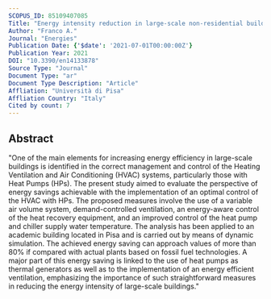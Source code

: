 ```yaml
---
SCOPUS_ID: 85109407085
Title: "Energy intensity reduction in large-scale non-residential buildings by dynamic control of hvac with heat pumps"
Author: "Franco A."
Journal: "Energies"
Publication Date: {'$date': '2021-07-01T00:00:00Z'}
Publication Year: 2021
DOI: "10.3390/en14133878"
Source Type: "Journal"
Document Type: "ar"
Document Type Description: "Article"
Affliation: "Università di Pisa"
Affliation Country: "Italy"
Cited by count: 7
---
```


## Abstract
"One of the main elements for increasing energy efficiency in large-scale buildings is identified in the correct management and control of the Heating Ventilation and Air Conditioning (HVAC) systems, particularly those with Heat Pumps (HPs). The present study aimed to evaluate the perspective of energy savings achievable with the implementation of an optimal control of the HVAC with HPs. The proposed measures involve the use of a variable air volume system, demand-controlled ventilation, an energy-aware control of the heat recovery equipment, and an improved control of the heat pump and chiller supply water temperature. The analysis has been applied to an academic building located in Pisa and is carried out by means of dynamic simulation. The achieved energy saving can approach values of more than 80% if compared with actual plants based on fossil fuel technologies. A major part of this energy saving is linked to the use of heat pumps as thermal generators as well as to the implementation of an energy efficient ventilation, emphasizing the importance of such straightforward measures in reducing the energy intensity of large-scale buildings."
